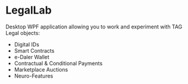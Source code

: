 LegalLab
==============

Desktop WPF application allowing you to work and experiment with TAG Legal objects: 

* Digital IDs
* Smart Contracts
* e-Daler Wallet
* Contractual & Conditional Payments
* Marketplace Auctions
* Neuro-Features
